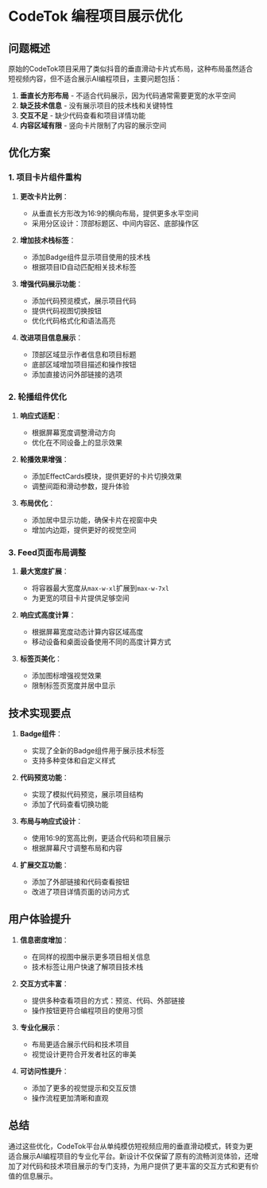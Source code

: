# CodeTok 编程项目展示优化

## 问题概述

原始的CodeTok项目采用了类似抖音的垂直滑动卡片式布局，这种布局虽然适合短视频内容，但不适合展示AI编程项目，主要问题包括：

1. **垂直长方形布局** - 不适合代码展示，因为代码通常需要更宽的水平空间
2. **缺乏技术信息** - 没有展示项目的技术栈和关键特性
3. **交互不足** - 缺少代码查看和项目详情功能
4. **内容区域有限** - 竖向卡片限制了内容的展示空间

## 优化方案

### 1. 项目卡片组件重构

1. **更改卡片比例**：
   - 从垂直长方形改为16:9的横向布局，提供更多水平空间
   - 采用分区设计：顶部标题区、中间内容区、底部操作区

2. **增加技术栈标签**：
   - 添加Badge组件显示项目使用的技术栈
   - 根据项目ID自动匹配相关技术标签

3. **增强代码展示功能**：
   - 添加代码预览模式，展示项目代码
   - 提供代码视图切换按钮
   - 优化代码格式化和语法高亮

4. **改进项目信息展示**：
   - 顶部区域显示作者信息和项目标题
   - 底部区域增加项目描述和操作按钮
   - 添加直接访问外部链接的选项

### 2. 轮播组件优化

1. **响应式适配**：
   - 根据屏幕宽度调整滑动方向
   - 优化在不同设备上的显示效果

2. **轮播效果增强**：
   - 添加EffectCards模块，提供更好的卡片切换效果
   - 调整间距和滑动参数，提升体验

3. **布局优化**：
   - 添加居中显示功能，确保卡片在视窗中央
   - 增加内边距，提供更好的视觉空间

### 3. Feed页面布局调整

1. **最大宽度扩展**：
   - 将容器最大宽度从`max-w-xl`扩展到`max-w-7xl`
   - 为更宽的项目卡片提供足够空间

2. **响应式高度计算**：
   - 根据屏幕宽度动态计算内容区域高度
   - 移动设备和桌面设备使用不同的高度计算方式

3. **标签页美化**：
   - 添加图标增强视觉效果
   - 限制标签页宽度并居中显示

## 技术实现要点

1. **Badge组件**：
   - 实现了全新的Badge组件用于展示技术标签
   - 支持多种变体和自定义样式

2. **代码预览功能**：
   - 实现了模拟代码预览，展示项目结构
   - 添加了代码查看切换功能

3. **布局与响应式设计**：
   - 使用16:9的宽高比例，更适合代码和项目展示
   - 根据屏幕尺寸调整布局和内容

4. **扩展交互功能**：
   - 添加了外部链接和代码查看按钮
   - 改进了项目详情页面的访问方式

## 用户体验提升

1. **信息密度增加**：
   - 在同样的视图中展示更多项目相关信息
   - 技术标签让用户快速了解项目技术栈

2. **交互方式丰富**：
   - 提供多种查看项目的方式：预览、代码、外部链接
   - 操作按钮更符合编程项目的使用习惯

3. **专业化展示**：
   - 布局更适合展示代码和技术项目
   - 视觉设计更符合开发者社区的审美

4. **可访问性提升**：
   - 添加了更多的视觉提示和交互反馈
   - 操作流程更加清晰和直观

## 总结

通过这些优化，CodeTok平台从单纯模仿短视频应用的垂直滑动模式，转变为更适合展示AI编程项目的专业化平台。新设计不仅保留了原有的流畅浏览体验，还增加了对代码和技术项目展示的专门支持，为用户提供了更丰富的交互方式和更有价值的信息展示。 